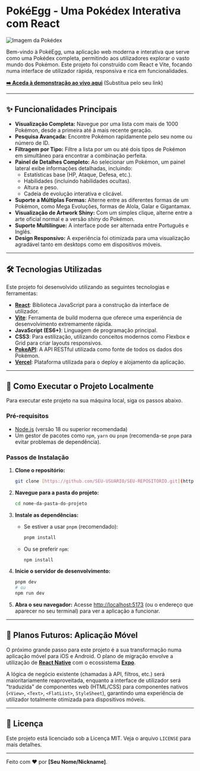 # PokéEgg - Uma Pokédex Interativa com React

![Imagem da Pokédex](https://i.imgur.com/GZqB3s4.png)

Bem-vindo à PokéEgg, uma aplicação web moderna e interativa que serve como uma Pokédex completa, permitindo aos utilizadores explorar o vasto mundo dos Pokémon. Este projeto foi construído com React e Vite, focando numa interface de utilizador rápida, responsiva e rica em funcionalidades.

**[➡️ Aceda à demonstração ao vivo aqui](https://SUA-URL-DO-VERCEL.app/)** (Substitua pelo seu link)

---

## ✨ Funcionalidades Principais

* **Visualização Completa:** Navegue por uma lista com mais de 1000 Pokémon, desde a primeira até à mais recente geração.
* **Pesquisa Avançada:** Encontre Pokémon rapidamente pelo seu nome ou número de ID.
* **Filtragem por Tipo:** Filtre a lista por um ou até dois tipos de Pokémon em simultâneo para encontrar a combinação perfeita.
* **Painel de Detalhes Completo:** Ao selecionar um Pokémon, um painel lateral exibe informações detalhadas, incluindo:
    * Estatísticas base (HP, Ataque, Defesa, etc.).
    * Habilidades (incluindo habilidades ocultas).
    * Altura e peso.
    * Cadeia de evolução interativa e clicável.
* **Suporte a Múltiplas Formas:** Alterne entre as diferentes formas de um Pokémon, como Mega Evoluções, formas de Alola, Galar e Gigantamax.
* **Visualização de Artwork Shiny:** Com um simples clique, alterne entre a arte oficial normal e a versão *shiny* do Pokémon.
* **Suporte Multilíngue:** A interface pode ser alternada entre Português e Inglês.
* **Design Responsivo:** A experiência foi otimizada para uma visualização agradável tanto em desktops como em dispositivos móveis.

---

## 🛠️ Tecnologias Utilizadas

Este projeto foi desenvolvido utilizando as seguintes tecnologias e ferramentas:

* **[React](https://react.dev/)**: Biblioteca JavaScript para a construção da interface de utilizador.
* **[Vite](https://vitejs.dev/)**: Ferramenta de build moderna que oferece uma experiência de desenvolvimento extremamente rápida.
* **JavaScript (ES6+)**: Linguagem de programação principal.
* **CSS3**: Para estilização, utilizando conceitos modernos como Flexbox e Grid para criar layouts responsivos.
* **[PokeAPI](https://pokeapi.co/)**: A API RESTful utilizada como fonte de todos os dados dos Pokémon.
* **[Vercel](https://vercel.com/)**: Plataforma utilizada para o deploy e alojamento da aplicação.

---

## 🚀 Como Executar o Projeto Localmente

Para executar este projeto na sua máquina local, siga os passos abaixo.

### Pré-requisitos

* [Node.js](https://nodejs.org/) (versão 18 ou superior recomendada)
* Um gestor de pacotes como `npm`, `yarn` ou `pnpm` (recomenda-se `pnpm` para evitar problemas de dependência).

### Passos de Instalação

1.  **Clone o repositório:**
    ```bash
    git clone [https://github.com/SEU-USUARIO/SEU-REPOSITORIO.git](https://github.com/SEU-USUARIO/SEU-REPOSITORIO.git)
    ```

2.  **Navegue para a pasta do projeto:**
    ```bash
    cd nome-da-pasta-do-projeto
    ```

3.  **Instale as dependências:**
    * Se estiver a usar `pnpm` (recomendado):
        ```bash
        pnpm install
        ```
    * Ou se preferir `npm`:
        ```bash
        npm install
        ```

4.  **Inicie o servidor de desenvolvimento:**
    ```bash
    pnpm dev
    # ou
    npm run dev
    ```

5.  **Abra o seu navegador:**
    Acesse [http://localhost:5173](http://localhost:5173) (ou o endereço que aparecer no seu terminal) para ver a aplicação a funcionar.

---

## 📱 Planos Futuros: Aplicação Móvel

O próximo grande passo para este projeto é a sua transformação numa aplicação móvel para iOS e Android. O plano de migração envolve a utilização de **[React Native](https://reactnative.dev/)** com o ecossistema **[Expo](https://expo.dev/)**.

A lógica de negócio existente (chamadas à API, filtros, etc.) será maioritariamente reaproveitada, enquanto a interface de utilizador será "traduzida" de componentes web (HTML/CSS) para componentes nativos (`<View>`, `<Text>`, `<FlatList>`, `StyleSheet`), garantindo uma experiência de utilizador totalmente otimizada para dispositivos móveis.

---

## 📄 Licença

Este projeto está licenciado sob a Licença MIT. Veja o arquivo `LICENSE` para mais detalhes.

---

Feito com ❤️ por **[Seu Nome/Nickname]**.
